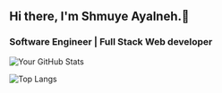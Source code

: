 ## Hi there, I'm Shmuye Ayalneh.👋
### Software Engineer | Full Stack Web developer

![Your GitHub Stats](https://github-readme-stats.vercel.app/api?username=shmuye&show_icons=true&theme=radical)

![Top Langs](https://github-readme-stats.vercel.app/api/top-langs/?username=shmuye&layout=compact&langs_count=8&theme=dracula)
